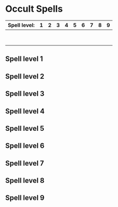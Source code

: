 # Occult Spells

| Spell level: | 1 | 2 | 3 | 4 | 5 | 6 | 7 | 8 | 9 |
|---|---|---|---|---|---|---|---|---|---|
||
||
||
||
||
||
||
||

## Spell level 1

## Spell level 2

## Spell level 3

## Spell level 4

## Spell level 5

## Spell level 6

## Spell level 7

## Spell level 8

## Spell level 9